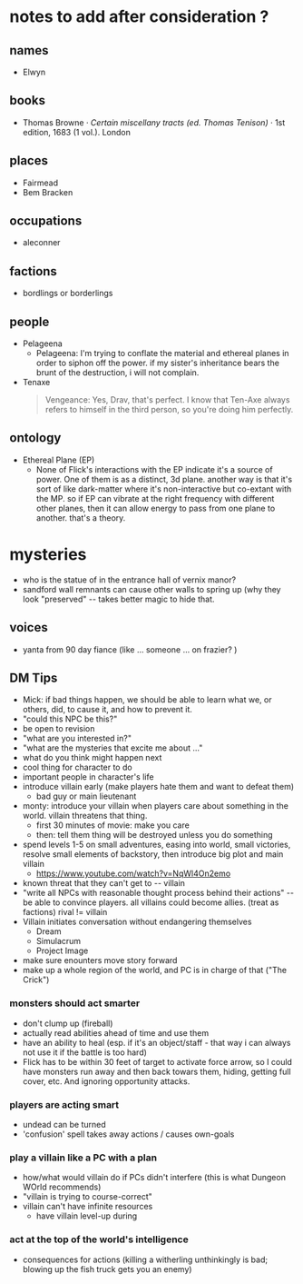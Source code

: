 # notes to add after consideration ?

## names

- Elwyn

## books

- Thomas Browne · _Certain miscellany tracts (ed. Thomas Tenison)_ · 1st edition, 1683 (1 vol.). London

## places

- Fairmead
- Bem Bracken

## occupations

- aleconner

## factions

- bordlings or borderlings

## people

- Pelageena 
  - Pelageena: I'm trying to conflate the material and ethereal planes in order to siphon off the power. if my sister's inheritance bears the brunt of the destruction, i will not complain.
- Tenaxe
  > Vengeance: Yes, Drav, that's perfect. I know that Ten-Axe always refers to himself in the third person, so you're doing him perfectly.

## ontology

- Ethereal Plane (EP)
  - None of Flick's interactions with the EP indicate it's a source of power. One of them is as a distinct, 3d plane. another way is that it's sort of like dark-matter where it's non-interactive but co-extant with the MP. so if EP can vibrate at the right frequency with different other planes, then it can allow energy to pass from one plane to another. that's a theory. 

# mysteries

- who is the statue of in the entrance hall of vernix manor?
- sandford wall remnants can cause other walls to spring up (why they look "preserved" -- takes better magic to hide that.

## voices

- yanta from 90 day fiance (like ... someone ... on frazier? )

## DM Tips

- Mick: if bad things happen, we should be able to learn what we, or others, did, to cause it, and how to prevent it. 
- "could this NPC be this?" 
- be open to revision
- "what are you interested in?"
- "what are the mysteries that excite me about ..."
- what do you think might happen next
- cool thing for character to do
- important people in character's life
- introduce villain early (make players hate them and want to defeat them) 
  - bad guy or main lieutenant
- monty: introduce your villain when players care about something in the world. villain threatens that thing.
  - first 30 minutes of movie: make you care
  - then: tell them thing will be destroyed unless you do something
- spend levels 1-5 on small adventures, easing into world, small victories, resolve small elements of backstory, then introduce big plot and main villain
  - https://www.youtube.com/watch?v=NqWl4On2emo
- known threat that they can't get to -- villain
- "write all NPCs with reasonable thought process behind their actions" -- be able to convince players. all villains could become allies. (treat as factions)
rival != villain
- Villain initiates conversation without endangering themselves
  - Dream
  - Simulacrum
  - Project Image
- make sure enounters move story forward
- make up a whole region of the world, and PC is in charge of that ("The Crick")

### monsters should act smarter

- don't clump up (fireball)
- actually read abilities ahead of time and use them
- have an ability to heal (esp. if it's an object/staff - that way i can always not use it if the battle is too hard)
- Flick has to be within 30 feet of target to activate force arrow, so I could have monsters run away and then back towars them, hiding, getting full cover, etc. And ignoring opportunity attacks.

### players are acting smart

- undead can be turned
- 'confusion' spell takes away actions / causes own-goals

### play a villain like a PC with a plan

- how/what would villain do if PCs didn't interfere (this is what Dungeon WOrld recommends)
- "villain is trying to course-correct"
- villain can't have infinite resources
  - have villain level-up during

### act at the top of the world's intelligence

- consequences for actions (killing a witherling unthinkingly is bad; blowing up the fish truck gets you an enemy)
